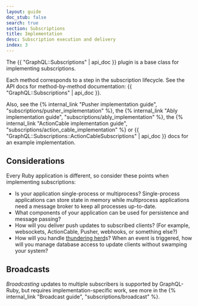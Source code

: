 ```yaml
---
layout: guide
doc_stub: false
search: true
section: Subscriptions
title: Implementation
desc: Subscription execution and delivery
index: 3
---
```


The {{ "GraphQL::Subscriptions" | api_doc }} plugin is a base class for implementing subscriptions.

Each method corresponds to a step in the subscription lifecycle. See the API docs for method-by-method documentation: {{ "GraphQL::Subscriptions" | api_doc }}.

Also, see the {% internal_link "Pusher implementation guide", "subscriptions/pusher_implementation" %}, the {% internal_link "Ably implementation guide", "subscriptions/ably_implementation" %}, the {% internal_link "ActionCable implementation guide", "subscriptions/action_cable_implementation" %} or {{ "GraphQL::Subscriptions::ActionCableSubscriptions" | api_doc }} docs for an example implementation.

## Considerations

Every Ruby application is different, so consider these points when implementing subscriptions:

- Is your application single-process or multiprocess? Single-process applications can store state in memory while multiprocess applications need a message broker to keep all processes up-to-date.
- What components of your application can be used for persistence and message passing?
- How will you deliver push updates to subscribed clients? (For example, websockets, ActionCable, Pusher, webhooks, or something else?)
- How will you handle [thundering herd](https://en.wikipedia.org/wiki/Thundering_herd_problem)s? When an event is triggered, how will you manage database access to update clients without swamping your system?

## Broadcasts

_Broadcasting_ updates to multiple subscribers is supported by GraphQL-Ruby, but requires implementation-specific work, see more in the {% internal_link "Broadcast guide", "subscriptions/broadcast" %}.
